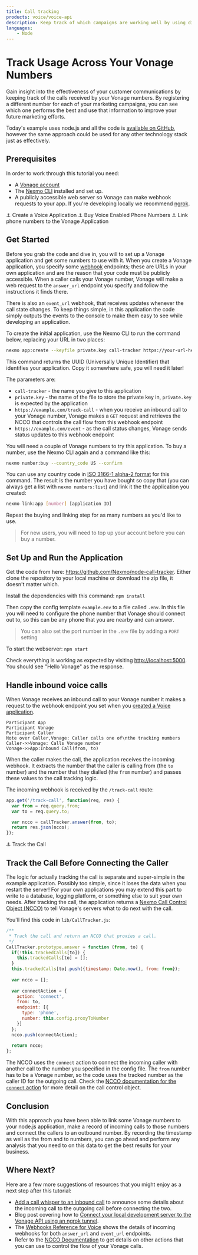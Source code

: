 ```yaml
---
title: Call tracking
products: voice/voice-api
description: Keep track of which campaigns are working well by using different numbers for each one and tracking the incoming calls. This tutorial shows you how to handle incoming calls, connect them to another number, and track the phone numbers that called each of your Nexmo numbers.
languages:
    - Node
---
```


# Track Usage Across Your Vonage Numbers

Gain insight into the effectiveness of your customer communications by keeping track of the calls received by your Vonage numbers. By registering a different number for each of your marketing campaigns, you can see which one performs the best and use that information to improve your future marketing efforts.

Today's example uses node.js and all the code is [available on GitHub](https://github.com/Nexmo/node-call-tracker), however the same approach could be used for any other technology stack just as effectively.

## Prerequisites

In order to work through this tutorial you need:

* A [Vonage account](https://dashboard.nexmo.com/sign-up)
* The [Nexmo CLI](https://github.com/nexmo/nexmo-cli) installed and set up.
* A publicly accessible web server so Vonage can make webhook requests to your app. If you're developing locally we recommend [ngrok](https://ngrok.com/).

⚓ Create a Voice Application
⚓ Buy Voice Enabled Phone Numbers
⚓ Link phone numbers to the Vonage Application
## Get Started

Before you grab the code and dive in, you will to set up a Vonage application and get some numbers to use with it. When you create a Vonage application, you specify some [webhook](https://developer.nexmo.com/concepts/guides/webhooks) endpoints; these are URLs in your own application and are the reason that your code must be publicly accessible. When a caller calls your Vonage number, Vonage will make a web request to the `answer_url` endpoint you specify and follow the instructions it finds there.

There is also an `event_url` webhook, that receives updates whenever the call state changes. To keep things simple, in this application the code simply outputs the events to the console to make them easy to see while developing an application.

To create the initial application, use the Nexmo CLI to run the command below, replacing your URL in two places:

```bash
nexmo app:create --keyfile private.key call-tracker https://your-url-here/track-call https://your-url-here/event
```

This command returns the UUID (Universally Unique Identifier) that identifies your application. Copy it somewhere safe, you will need it later!

The parameters are:

* `call-tracker` - the name you give to this application
* `private.key` - the name of the file to store the private key in, `private.key` is expected by the application
* `https://example.com/track-call` - when you receive an inbound call to your Vonage number, Vonage makes a `GET` request and retrieves the NCCO that controls the call flow from this webhook endpoint
* `https://example.com/event` - as the call status changes, Vonage sends status updates to this webhook endpoint

You will need a couple of Vonage numbers to try this application. To buy a number, use the Nexmo CLI again and a command like this:

```bash
nexmo number:buy --country_code US --confirm
```

You can use any country code in [ISO 3166-1 alpha-2 format](https://en.wikipedia.org/wiki/ISO_3166-1_alpha-2) for this command. The result is the number you have bought so copy that (you can always get a list with `nexmo numbers:list`) and link it the the application you created:

```bash
nexmo link:app [number] [application ID]
```

Repeat the buying and linking step for as many numbers as you'd like to use.

> For new users, you will need to top up your account before you can buy a number.

## Set Up and Run the Application

Get the code from here: <https://github.com/Nexmo/node-call-tracker>. Either clone the repository to your local machine or download the zip file, it doesn't matter which.

Install the dependencies with this command: `npm install`

Then copy the config template `example.env` to a file called `.env`. In this file you will need to configure the phone number that Vonage should connect out to, so this can be any phone that you are nearby and can answer.

> You can also set the port number in the `.env` file by adding a `PORT` setting

To start the webserver: `npm start`

Check everything is working as expected by visiting <http://localhost:5000>. You should see "Hello Vonage" as the response.

## Handle inbound voice calls

When Vonage receives an inbound call to your Vonage number it makes a request to the webhook endpoint you set when you [created a Voice application](#get-started).

```sequence_diagram
Participant App
Participant Vonage
Participant Caller
Note over Caller,Vonage: Caller calls one of\nthe tracking numbers
Caller->>Vonage: Calls Vonage number
Vonage->>App:Inbound Call(from, to)
```

When the caller makes the call, the application receives the incoming webhook. It extracts the number that the caller is calling from (the `to` number) and the number that they dialled (the `from` number) and passes these values to the call tracking logic.

The incoming webhook is received by the `/track-call` route:

```js
app.get('/track-call', function(req, res) {
  var from = req.query.from;
  var to = req.query.to;

  var ncco = callTracker.answer(from, to);
  return res.json(ncco);
});
```

⚓ Track the Call 
## Track the Call Before Connecting the Caller

The logic for actually tracking the call is separate and super-simple in the example application. Possibly too simple, since it loses the data when you restart the server! For your own applications you may extend this part to write to a database, logging platform, or something else to suit your own needs. After tracking the call, the application returns a [Nexmo Call Control Object (NCCO)](https://developer.nexmo.com/voice/voice-api/ncco-reference) to tell Vonage's servers what to do next with the call.

You'll find this code in `lib/CallTracker.js`:

```js
/**
 * Track the call and return an NCCO that proxies a call.
 */
CallTracker.prototype.answer = function (from, to) {
  if(!this.trackedCalls[to]) {
    this.trackedCalls[to] = [];
  }
  this.trackedCalls[to].push({timestamp: Date.now(), from: from});
  
  var ncco = [];
  
  var connectAction = {
    action: 'connect',
    from: to,
    endpoint: [{
      type: 'phone',
      number: this.config.proxyToNumber
    }]
  };
  ncco.push(connectAction);
  
  return ncco;
};
```

The NCCO uses the `connect` action to connect the incoming caller with another call to the number you specified in the config file. The `from` number has to be a Vonage number, so the code uses the tracked number as the caller ID for the outgoing call. Check the [NCCO documentation for the `connect` action](https://developer.nexmo.com/voice/voice-api/ncco-reference#connect) for more detail on the call control object.

## Conclusion

With this approach you have been able to link some Vonage numbers to your node.js application, make a record of incoming calls to those numbers and connect the callers to an outbound number. By recording the timestamp as well as the from and to numbers, you can go ahead and perform any analysis that you need to on this data to get the best results for your business.

## Where Next?

Here are a few more suggestions of resources that you might enjoy as a next step after this tutorial:

* [Add a call whisper to an inbound call](https://developer.nexmo.com/tutorials/add-a-call-whisper-to-an-inbound-call) to announce some details about the incoming call to the outgoing call before connecting the two.
* Blog post covering how to [Connect your local development server to the Vonage API using an ngrok tunnel](https://www.nexmo.com/blog/2017/07/04/local-development-nexmo-ngrok-tunnel-dr/).
* The [Webhooks Reference for Voice](https://developer.nexmo.com/voice/voice-api/webhook-reference) shows the details of incoming webhooks for both `answer_url` and `event_url` endpoints.
* Refer to the [NCCO Documentation](https://developer.nexmo.com/voice/voice-api/ncco-reference) to get details on other actions that you can use to control the flow of your Vonage calls.
